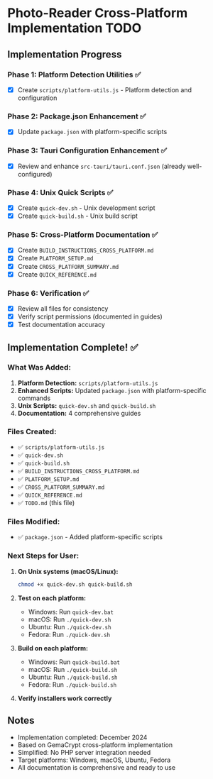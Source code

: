 # Photo-Reader Cross-Platform Implementation TODO

## Implementation Progress

### Phase 1: Platform Detection Utilities ✅
- [x] Create `scripts/platform-utils.js` - Platform detection and configuration

### Phase 2: Package.json Enhancement ✅
- [x] Update `package.json` with platform-specific scripts

### Phase 3: Tauri Configuration Enhancement ✅
- [x] Review and enhance `src-tauri/tauri.conf.json` (already well-configured)

### Phase 4: Unix Quick Scripts ✅
- [x] Create `quick-dev.sh` - Unix development script
- [x] Create `quick-build.sh` - Unix build script

### Phase 5: Cross-Platform Documentation ✅
- [x] Create `BUILD_INSTRUCTIONS_CROSS_PLATFORM.md`
- [x] Create `PLATFORM_SETUP.md`
- [x] Create `CROSS_PLATFORM_SUMMARY.md`
- [x] Create `QUICK_REFERENCE.md`

### Phase 6: Verification ✅
- [x] Review all files for consistency
- [x] Verify script permissions (documented in guides)
- [x] Test documentation accuracy

## Implementation Complete! ✅

### What Was Added:
1. **Platform Detection:** `scripts/platform-utils.js`
2. **Enhanced Scripts:** Updated `package.json` with platform-specific commands
3. **Unix Scripts:** `quick-dev.sh` and `quick-build.sh`
4. **Documentation:** 4 comprehensive guides

### Files Created:
- ✅ `scripts/platform-utils.js`
- ✅ `quick-dev.sh`
- ✅ `quick-build.sh`
- ✅ `BUILD_INSTRUCTIONS_CROSS_PLATFORM.md`
- ✅ `PLATFORM_SETUP.md`
- ✅ `CROSS_PLATFORM_SUMMARY.md`
- ✅ `QUICK_REFERENCE.md`
- ✅ `TODO.md` (this file)

### Files Modified:
- ✅ `package.json` - Added platform-specific scripts

### Next Steps for User:
1. **On Unix systems (macOS/Linux):**
   ```bash
   chmod +x quick-dev.sh quick-build.sh
   ```

2. **Test on each platform:**
   - Windows: Run `quick-dev.bat`
   - macOS: Run `./quick-dev.sh`
   - Ubuntu: Run `./quick-dev.sh`
   - Fedora: Run `./quick-dev.sh`

3. **Build on each platform:**
   - Windows: Run `quick-build.bat`
   - macOS: Run `./quick-build.sh`
   - Ubuntu: Run `./quick-build.sh`
   - Fedora: Run `./quick-build.sh`

4. **Verify installers work correctly**

## Notes
- Implementation completed: December 2024
- Based on GemaCrypt cross-platform implementation
- Simplified: No PHP server integration needed
- Target platforms: Windows, macOS, Ubuntu, Fedora
- All documentation is comprehensive and ready to use
